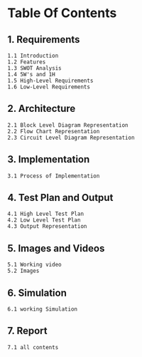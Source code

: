 # Table Of Contents

## 1. Requirements
    1.1 Introduction
    1.2 Features
    1.3 SWOT Analysis
    1.4 5W's and 1H
    1.5 High-Level Requirements
    1.6 Low-Level Requirements

## 2. Architecture
    2.1 Block Level Diagram Representation
    2.2 Flow Chart Representation
    2.3 Circuit Level Diagram Representation

## 3. Implementation
    3.1 Process of Implementation

## 4. Test Plan and Output
    4.1 High Level Test Plan
    4.2 Low Level Test Plan
    4.3 Output Representation

## 5. Images and Videos
    5.1 Working video
    5.2 Images

## 6. Simulation
    6.1 working Simulation

## 7. Report
    7.1 all contents
    
